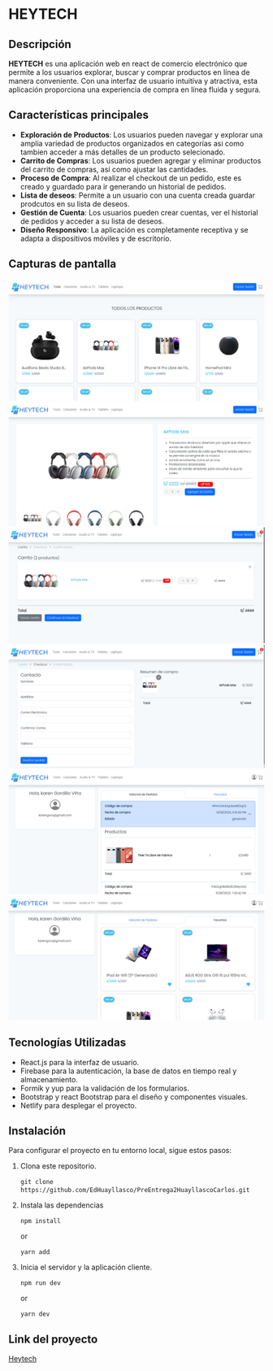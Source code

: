 # HEYTECH

## Descripción

**HEYTECH** es una aplicación web en react de comercio electrónico que permite a los usuarios explorar, buscar y comprar productos en línea de manera conveniente. Con una interfaz de usuario intuitiva y atractiva, esta aplicación proporciona una experiencia de compra en línea fluida y segura.

## Características principales

- **Exploración de Productos**: Los usuarios pueden navegar y explorar una amplia variedad de productos organizados en categorías asi como tambien acceder a más detalles de un producto selecionado.
- **Carrito de Compras**: Los usuarios pueden agregar y eliminar productos del carrito de compras, así como ajustar las cantidades.
- **Proceso de Compra**: Al realizar el checkout de un pedido, este es creado y guardado para ir generando un historial de pedidos.
- **Lista de deseos**: Permite a un usuario con una cuenta creada guardar prodcutos en su lista de deseos.
- **Gestión de Cuenta**: Los usuarios pueden crear cuentas, ver el historial de pedidos y acceder a su lista de deseos.
- **Diseño Responsivo**: La aplicación es completamente receptiva y se adapta a dispositivos móviles y de escritorio.

## Capturas de pantalla

![Captura de Pantalla 1](src/assets//images/Screenshot6.png)
![Captura de Pantalla 1](src/assets//images/Screenshot5.png)
![Captura de Pantalla 1](src/assets//images/Screenshot4.png)
![Captura de Pantalla 1](src/assets//images/Screenshot3.png)
![Captura de Pantalla 1](src/assets//images/Screenshot2.png)
![Captura de Pantalla 1](src/assets//images/Screenshot1.png)

## Tecnologías Utilizadas

- React.js para la interfaz de usuario.
- Firebase para la autenticación, la base de datos en tiempo real y almacenamiento.
- Formik y yup para la validación de los formularios.
- Bootstrap y react Bootstrap para el diseño y componentes visuales.
- Netlify para desplegar el proyecto.

## Instalación

Para configurar el proyecto en tu entorno local, sigue estos pasos:

1. Clona este repositorio.
   ```
   git clone https://github.com/EdHuayllasco/PreEntrega2HuayllascoCarlos.git
   ```
2. Instala las dependencias
   ```
   npm install
   ```
   or
   ```
   yarn add
   ```
3. Inicia el servidor y la aplicación cliente.
   ```
   npm run dev
   ```
   or
   ```
   yarn dev
   ```

## Link del proyecto

[Heytech](https://65163420de7a672175bc0581--radiant-cajeta-79cc99.netlify.app/)
